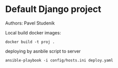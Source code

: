 # Default Django project

Authors: Pavel Studeník


Local build docker images:

```
docker build -t proj .
```

deploying by asnbile script to server
```
ansible-playbook -i config/hosts.ini deploy.yaml
```